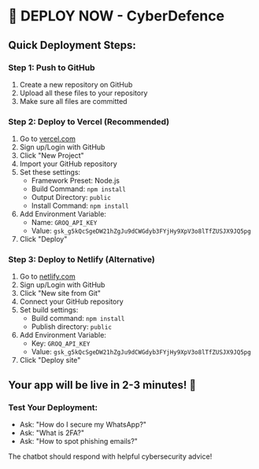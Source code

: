 # 🚀 DEPLOY NOW - CyberDefence

## Quick Deployment Steps:

### Step 1: Push to GitHub
1. Create a new repository on GitHub
2. Upload all these files to your repository
3. Make sure all files are committed

### Step 2: Deploy to Vercel (Recommended)
1. Go to [vercel.com](https://vercel.com)
2. Sign up/Login with GitHub
3. Click "New Project"
4. Import your GitHub repository
5. Set these settings:
   - Framework Preset: Node.js
   - Build Command: `npm install`
   - Output Directory: `public`
   - Install Command: `npm install`
6. Add Environment Variable:
   - Name: `GROQ_API_KEY`
   - Value: `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`
7. Click "Deploy"

### Step 3: Deploy to Netlify (Alternative)
1. Go to [netlify.com](https://netlify.com)
2. Sign up/Login with GitHub
3. Click "New site from Git"
4. Connect your GitHub repository
5. Set build settings:
   - Build command: `npm install`
   - Publish directory: `public`
6. Add Environment Variable:
   - Key: `GROQ_API_KEY`
   - Value: `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`
7. Click "Deploy site"

## Your app will be live in 2-3 minutes! 🎉

### Test Your Deployment:
- Ask: "How do I secure my WhatsApp?"
- Ask: "What is 2FA?"
- Ask: "How to spot phishing emails?"

The chatbot should respond with helpful cybersecurity advice!
